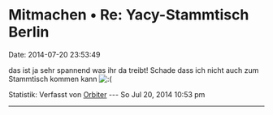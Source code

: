 Mitmachen • Re: Yacy-Stammtisch Berlin
======================================

Date: 2014-07-20 23:53:49

das ist ja sehr spannend was ihr da treibt! Schade dass ich nicht auch
zum Stammtisch kommen kann
![:(](http://forum.yacy-websuche.de/images/smilies/icon_e_sad.gif "Sad")

Statistik: Verfasst von
[Orbiter](http://forum.yacy-websuche.de/memberlist.php?mode=viewprofile&u=2)
--- So Jul 20, 2014 10:53 pm

------------------------------------------------------------------------
